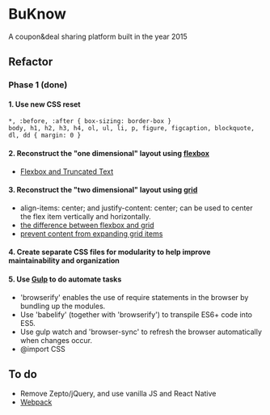 # BuKnow
A coupon&deal sharing platform built in the year 2015

## Refactor
### Phase 1 (done)
#### 1. Use new CSS reset
```
*, :before, :after { box-sizing: border-box }
body, h1, h2, h3, h4, ol, ul, li, p, figure, figcaption, blockquote, dl, dd { margin: 0 }
```
#### 2. Reconstruct the "one dimensional" layout using [flexbox](https://css-tricks.com/snippets/css/a-guide-to-flexbox/)
  * [Flexbox and Truncated Text](https://css-tricks.com/flexbox-truncated-text/)
#### 3. Reconstruct the "two dimensional" layout using [grid](https://css-tricks.com/snippets/css/complete-guide-grid/)
  * align-items: center; and justify-content: center; can be used to center the flex item vertically and horizontally.
  * [the difference between flexbox and grid](https://css-tricks.com/quick-whats-the-difference-between-flexbox-and-grid/)
  * [prevent content from expanding grid items](https://stackoverflow.com/questions/43311943/prevent-content-from-expanding-grid-items)
#### 4. Create separate CSS files for modularity to help improve maintainability and organization
#### 5. Use [Gulp](https://gulpjs.com/) to do automate tasks
  * 'browserify' enables the use of require statements in the browser by bundling up the modules.
  * Use 'babelify' (together with 'browserify') to transpile ES6+ code into ES5.
  * Use gulp watch and 'browser-sync' to refresh the browser automatically when changes occur.
  * @import CSS

## To do
* Remove Zepto/jQuery, and use vanilla JS and React Native
* [Webpack](https://webpack.js.org/)

